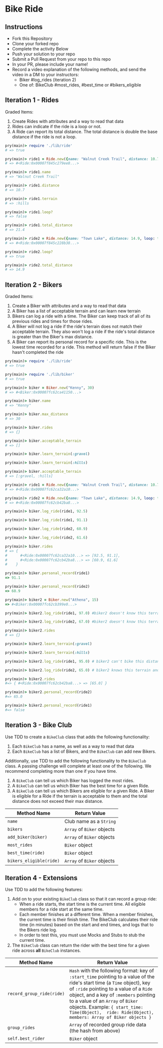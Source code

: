 # Bike Ride

## Instructions
* Fork this Repository
* Clone your forked repo
* Complete the activity Below
* Push your solution to your repo
* Submit a Pull Request from your repo to this repo
* In your PR, please include your name!
* Record a video explanation of the following methods, and send the video in a DM to your instructors:
  * Biker #log_rides (iteration 2)
  * One of: BikeClub #most_rides, #best_time or #bikers_eligible

## Iteration 1 - Rides

Graded Items:

1. Create Rides with attributes and a way to read that data
2. Rides can indicate if the ride is a loop or not.
3. A Ride can report its total distance. The total distance is double the base distance if the ride is not a loop.

```ruby
pry(main)> require './lib/ride'
# => true

pry(main)> ride1 = Ride.new({name: "Walnut Creek Trail", distance: 10.7, loop: false, terrain: :hills})
# => #<Ride:0x00007f845c279ee8...>

pry(main)> ride1.name
# => "Walnut Creek Trail"

pry(main)> ride1.distance
# => 10.7

pry(main)> ride1.terrain
# => :hills

pry(main)> ride1.loop?
# => false

pry(main)> ride1.total_distance
# => 21.4

pry(main)> ride2 = Ride.new({name: "Town Lake", distance: 14.9, loop: true, terrain: :gravel})
# => #<Ride:0x00007f845c228b38...>

pry(main)> ride2.loop?
# => true

pry(main)> ride2.total_distance
# => 14.9
```


## Iteration 2 - Bikers

Graded Items:

1. Create a Biker with attributes and a way to read that data
2. A Biker has a list of acceptable terrain and can learn new terrain
3. Bikers can log a ride with a time. The Biker can keep track of all of its previous rides and times for those rides.
4. A Biker will not log a ride if the ride's terrain does not match their acceptable terrain. They also won't log a ride if the ride's total distance is greater than the Biker's max distance.
5. A Biker can report its personal record for a specific ride. This is the lowest time recorded for a ride. This method will return false if the Biker hasn't completed the ride

```ruby
pry(main)> require './lib/ride'
# => true

pry(main)> require './lib/biker'
# => true

pry(main)> biker = Biker.new("Kenny", 30)
# => #<Biker:0x00007fc62ca41150...>

pry(main)> biker.name
# => "Kenny"

pry(main)> biker.max_distance
# => 30

pry(main)> biker.rides
# => {}

pry(main)> biker.acceptable_terrain
# => []

pry(main)> biker.learn_terrain(:gravel)

pry(main)> biker.learn_terrain(:hills)

pry(main)> biker.acceptable_terrain
# => [:gravel, :hills]

pry(main)> ride1 = Ride.new({name: "Walnut Creek Trail", distance: 10.7, loop: false, terrain: :hills})
# => #<Ride:0x00007fc62ca32a10...>

pry(main)> ride2 = Ride.new({name: "Town Lake", distance: 14.9, loop: true, terrain: :gravel})
# => #<Ride:0x00007fc62cb42ba8...>

pry(main)> biker.log_ride(ride1, 92.5)

pry(main)> biker.log_ride(ride1, 91.1)

pry(main)> biker.log_ride(ride2, 60.9)

pry(main)> biker.log_ride(ride2, 61.6)

pry(main)> biker.rides
# => {
#      #<Ride:0x00007fc62ca32a10...> => [92.5, 91.1],
#      #<Ride:0x00007fc62cb42ba8...> => [60.9, 61.6]
#    }

pry(main)> biker.personal_record(ride1)
=> 91.1

pry(main)> biker.personal_record(ride2)
=> 60.9

pry(main)> biker2 = Biker.new("Athena", 15)
=> #<Biker:0x00007fc62cb399e0...>

pry(main)> biker2.log_ride(ride1, 97.0) #biker2 doesn't know this terrain yet

pry(main)> biker2.log_ride(ride2, 67.0) #biker2 doesn't know this terrain yet

pry(main)> biker2.rides
# => {}

pry(main)> biker2.learn_terrain(:gravel)

pry(main)> biker2.learn_terrain(:hills)

pry(main)> biker2.log_ride(ride1, 95.0) # biker2 can't bike this distance

pry(main)> biker2.log_ride(ride2, 65.0) # biker2 knows this terrain and can bike this distance

pry(main)> biker2.rides
#=> { #<Ride:0x00007fc62cb42ba8...> => [65.0] }

pry(main)> biker2.personal_record(ride2)
#=> 65.0

pry(main)> biker2.personal_record(ride1)
#=> false
```
## Iteration 3 - Bike Club

Use TDD to create a `BikeClub` class that adds the following functionality:

1. Each `BikeClub` has a name, as well as a way to read that data
1. Each `BikeClub` has a list of Bikers, and the `BikeClub` can add new Bikers.

Additionally, use TDD to add the following functionality to the `BikeClub` class. A passing challenge will complete at least one of the following. We recommend completing more than one if you have time.

1. A `BikeClub` can tell us which Biker has logged the most rides.
1. A `BikeClub` can tell us which Biker has the best time for a given Ride.
1. A `BikeClub` can tell us which Bikers are eligible for a given Ride. A Biker is eligible for a Ride if the terrain is acceptable to them and the total distance does not exceed their max distance.

| Method Name | Return Value |
| ----------- | ------------ |
| `name` | Club name as a `String` |
| `bikers` | `Array` of `Biker` objects |
| `add_biker(biker)` | `Array` of `Biker` objects |
| `most_rides` | `Biker` object |
| `best_time(ride)` | `Biker` object |
| `bikers_eligible(ride)` | `Array` of `Biker` objects |


## Iteration 4 - Extensions

Use TDD to add the following features:

1. Add on to your existing `BikeClub` class so that it can record a group ride:
    * When a ride starts, the start time is the current time. All eligible members for a ride start at the same time.
    * Each member finishes at a different time. When a member finishes, the current time is their finish time. The BikeClub calculates their ride time (in minutes) based on the start and end times, and logs that to the Bikers ride log.
    * In order to test this, you must use Mocks and Stubs to stub the current time.
1. The `BikeClub` class can return the rider with the best time for a given ride across **all** `BikeClub` instances.

| Method Name | Return Value |
| ----------- | ------------ |
| `record_group_ride(ride)` | `Hash` with the following format: key of `:start_time` pointing to a value of the ride's start time (a `Time` object), key of `:ride` pointing to a value of a `Ride` object, and a key of `:members` pointing to a value of an `Array` of `Biker` objects. Example:  ```{ start_time: Time(Object),  ride: Ride(Object), members: Array of Biker objects }``` |
| `group_rides` | `Array` of recorded group ride data (the hash from above)|
| `self.best_rider` | `Biker` object |
